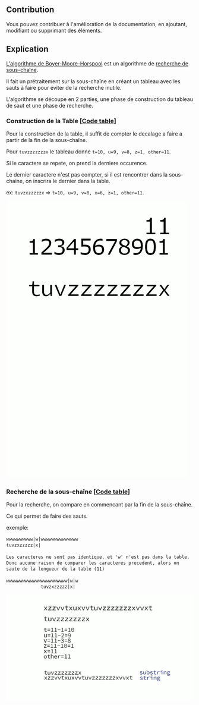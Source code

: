 ## Contribution
Vous pouvez contribuer à l'amélioration de la documentation, en ajoutant, modifiant ou supprimant des éléments.

## Explication
[L'algorithme de Boyer-Moore-Horspool](https://fr.wikipedia.org/wiki/Algorithme_de_Boyer-Moore-Horspool) est un algorithme de [recherche de sous-chaîne](https://fr.wikipedia.org/wiki/Algorithme_de_recherche_de_sous-cha%C3%AEne).

Il fait un prétraitement sur la sous-chaîne en créant un tableau avec les sauts à faire pour éviter de la recherche inutile.

L'algorithme se découpe en 2 parties, une phase de construction du tableau de saut et une phase de recherche.

### Construction de la Table [[Code table](../bmh/table.go)]

Pour la construction de la table, il suffit de compter le decalage a faire a partir de la fin de la sous-chaîne.

Pour `tuvzzzzzzzx` le tableau donne `t=10, u=9, v=8, z=1, other=11`.

Si le caractere se repete, on prend la derniere occurence.

Le dernier caractere n'est pas compter, si il est rencontrer dans la sous-chaine, on inscrira le dernier dans la table.

ex: `tuvzxzzzzzx` => `t=10, u=9, v=8, x=6, z=1, other=11`.

![alt tag](assets/image1.gif)

### Recherche de la sous-chaîne [[Code table](../bmh/search.go)]

Pour la recherche, on compare en commencant par la fin de la sous-chaîne.

Ce qui permet de faire des sauts.

exemple:
```
wwwwwwwwww|w|wwwwwwwwwwwwww  
tuvzxzzzzz|x|

Les caracteres ne sont pas identique, et 'w' n'est pas dans la table.
Donc aucune raison de comparer les caracteres precedent, alors on saute de la longueur de la table (11)

wwwwwwwwwwwwwwwwwwwwwww|w|w  
             tuvzxzzzzz|x|

``` 

![alt tag](assets/image2.gif)